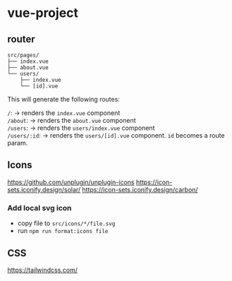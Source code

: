 # vue-project

## router
```
src/pages/
├── index.vue
├── about.vue
└── users/
    ├── index.vue
    └── [id].vue
```

This will generate the following routes:

`/`: -> renders the `index.vue` component\
`/about`: -> renders the `about.vue` component\
`/users`: -> renders the `users/index.vue` component\
`/users/:id`: -> renders the `users/[id].vue` component. `id` becomes a route param.

## Icons
https://github.com/unplugin/unplugin-icons
https://icon-sets.iconify.design/solar/
https://icon-sets.iconify.design/carbon/

### Add local svg icon
 - copy file to `src/icons/*/file.svg`
 - run `npm run format:icons file`

## CSS
https://tailwindcss.com/
